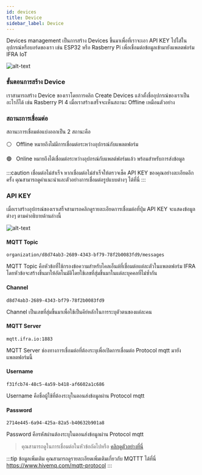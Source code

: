 ```yaml
---
id: devices
title: Device
sidebar_label: Device
---
```


 Devices management เป็นการสร้าง Devices ขึ้นมาเพื่อที่เราจะเอา API KEY ไปใส่ในอุปกรณ์หรือบอร์ดของเรา เช่น ESP32 หรือ Rasberry Pi เพื่อเชื่อมต่อข้อมูลเข้ามายังแพลตฟอร์ม IFRA IoT 

![alt-text](/img/management-device.png)

 ### ขั้นตอนการสร้าง Device
เราสามารถสร้าง Device ของเราโดยการคลิก Create Devices แล้วตั้งชื่ออุปกรณ์ของเราเป็นอะไรก็ได้ เช่น Rasberry PI 4 เมื่อเราสร้างเสร็จจะเห็นสถานะ Offline เหมือนตัวอย่าง

### สถานะการเชื่อมต่อ
สถานะการเชื่อมต่อแบ่งออกเป็น 2 สถานะคือ

  ⚪️  &nbsp; Offline หมายถึงไม่มีการเชื่อมต่อระหว่างอุปกรณ์กับแพลตฟอร์ม

  🟢  &nbsp; Online หมายถึงได้เชื่อมต่อระหว่างอุปกรณ์กับแพลต์ฟอร์มแล้ว พร้อมสำหรับการส่งข้อมูล

:::caution เชื่อมต่อไม่สำเร็จ
หากเชื่อมต่อไม่สำเร็จให้ตรวจเช็ค API KEY ของคุณอย่างละเอียดอีกครั้ง คุณสามารถดูคำแนะนำและตัวอย่างการเชื่อมต่อรูปแบบต่างๆ ได้ที่นี่ 
:::

 ### API KEY
 เมื่อเราสร้างอุปกรณ์ของเราเสร็จสามารถคลิกดูรายละเอียดการเชื่อมต่อที่ปุ่ม API KEY จะแสดงข้อมูลต่างๆ ตามคำอธิบายด้านล่างนี้

 ![alt-text](/img/management-device-api.png)


 
#### MQTT Topic  
 
 `organization/d8d74ab3-2689-4343-bf79-78f2b0083fd9/messages`

 MQTT Topic คือหัวข้อที่ใช้กรองข้อความสำหรับไคลเอ็นต์ที่เชื่อมต่อแต่ละตัวในแพลตฟอร์ม IFRA โดยหัวข้อจะสร้างขึ้นมาให้อัตโนมัติโดยใช้เลขที่สุ่มขึ้นมาในแต่ละบุคคลที่ไม่ซ้ำกัน 


#### Channel
`d8d74ab3-2689-4343-bf79-78f2b0083fd9`

Channel เป็นเลขที่สุ่มขึ้นมาเพื่อใช้เป็นคีย์หลักในการระบุตัวตนของแต่ละคน
 
 
#### MQTT Server
`mqtt.ifra.io:1883`

MQTT Server ช่องทางการเชื่อมต่อที่ต้องระบุเพื่อเปิดการเชื่อมต่อ Protocol mqtt มายังแพลตฟอร์มนี้

 
#### Username
`f31fcb74-48c5-4a59-b418-af6602a1c686`
 
Username คือชื่อผู้ใช้ที่ต้องระบุในตอนส่งข้อมูลผ่าน Protocol mqtt

#### Password
`2714e445-6a94-425a-82a5-b40632b901a8`

Password คือรหัสผ่านต้องระบุในตอนส่งข้อมูลผ่าน Protocol mqtt


>คุณสามารถดูในการเชื่อมต่อในหัวข้อถัดไปหรือ  [คลิกดูตัวอย่างที่นี่](/docs/connection/mqtt)

:::tip ข้อมูลเพิ่มเติม
คุณสามารถดูรายละเอียดเพิ่มเติมเกี่ยวกับ MQTTT ได้ที่นี่ https://www.hivemq.com/mqtt-protocol
:::
 